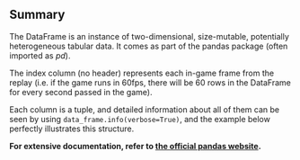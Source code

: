 ## Summary
The DataFrame is an instance of two-dimensional, size-mutable, potentially heterogeneous tabular data. It comes as part
of the pandas package (often imported as *pd*).

The index column (no header) represents each in-game frame from the replay (i.e. if the game runs in 60fps, there will
be 60 rows in the DataFrame for every second passed in the game).

Each column is a tuple, and detailed information about all of them can be seen by using `data_frame.info(verbose=True)`,
and the example below perfectly illustrates this structure.

**For extensive documentation, refer to [the official pandas website](https://pandas.pydata.org/pandas-docs/stable/reference/api/pandas.DataFrame.html).**